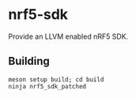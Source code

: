 # nrf5-sdk

Provide an LLVM enabled nRF5 SDK.

## Building
```
meson setup build; cd build
ninja nrf5_sdk_patched
```
